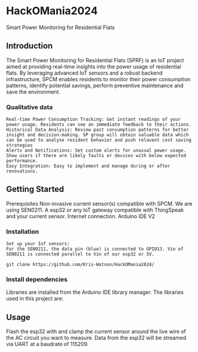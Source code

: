 # HackOMania2024

Smart Power Monitoring for Residential Flats

## Introduction

The Smart Power Monitoring for Residential Flats (SPRF) is an IoT project aimed at providing real-time insights into the power usage of residential flats. By leveraging advanced IoT sensors and a robust backend infrastructure, SPCM enables residents to monitor their power consumption patterns, identify potential savings, perform preventive maintenance and save the environment.

### Qualitative data
    Real-time Power Consumption Tracking: Get instant readings of your power usage. Residents can see an immediate feedback to their actions.
    Historical Data Analysis: Review past consumption patterns for better insight and decision-making. SP group will obtain valuable data which can be used to analyse resident behavior and push relavent cost saving strategies 
    Alerts and Notifications: Set custom alerts for unusual power usage. Show users if there are likely faults or devices with below expected performance.
    Easy Integration: Easy to implement and manage during or after renovations.

## Getting Started
Prerequisites
    Non-invasive current sensor(s) compatible with SPCM. We are using SEN0211.
    A esp32 or any IoT gateway compatible with ThingSpeak and your current sensor.
    Internet connection.
    Arduino IDE V2

### Installation
    Set up your IoT sensors:
    For the SEN0211, the data pin (blue) is connected to GPIO13. Vin of SEN0211 is connected parallel to Vin of our esp32 or 5V.
    
    git clone https://github.com/Kris-Watson/HackOMania2024/
    

### Install dependencies
Libraries are installed from the Arduino IDE library manager. The libraries used in this project are:
        

## Usage
Flash the esp32 with <INSERT FILE NAME> and clamp the current sensor around the live wire of the AC circuit you want to measure. Data from the esp32 will be streamed via UART at a baudrate of 115209.
